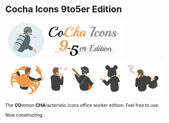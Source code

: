 # Cocha Icons 9to5er Edition

![movie](https://raw.githubusercontent.com/k-tamura/cocha-icons-9to5er-edition/master/cci95logo.gif)![movie](https://raw.githubusercontent.com/k-tamura/cocha-icons-9to5er-edition/master/sample.png)

The **CO**mmon **CHA**racteristic icons office worker edition. Feel free to use.

Now constructing.
